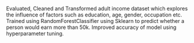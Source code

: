 Evaluated, Cleaned and Transformed adult income dataset which explores the influence of factors such as education, age,  gender, occupation etc. Trained using RandomForestClassifier using Sklearn to predict whether a person would earn more than 50k. Improved accuracy of model using hyperparameter tuning. 
